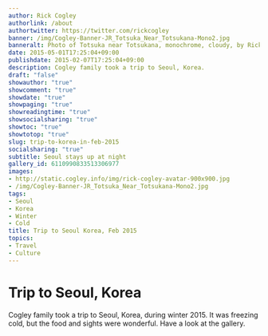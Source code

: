 ```yaml
---
author: Rick Cogley
authorlink: /about
authortwitter: https://twitter.com/rickcogley
banner: /img/Cogley-Banner-JR_Totsuka_Near_Totsukana-Mono2.jpg
banneralt: Photo of Totsuka near Totsukana, monochrome, cloudy, by Rick Cogley. 
date: 2015-05-01T17:25:04+09:00
publishdate: 2015-02-07T17:25:04+09:00
description: Cogley family took a trip to Seoul, Korea.
draft: "false"
showauthor: "true"
showcomment: "true"
showdate: "true"
showpaging: "true"
showreadingtime: "true"
showsocialsharing: "true"
showtoc: "true"
showtotop: "true"
slug: trip-to-korea-in-feb-2015
socialsharing: "true"
subtitle: Seoul stays up at night
gallery_id: 6110990833513306977
images:
- http://static.cogley.info/img/rick-cogley-avatar-900x900.jpg
- /img/Cogley-Banner-JR_Totsuka_Near_Totsukana-Mono2.jpg
tags:
- Seoul
- Korea
- Winter
- Cold
title: Trip to Seoul Korea, Feb 2015
topics:
- Travel
- Culture
---
```


# Trip to Seoul, Korea

Cogley family took a trip to Seoul, Korea, during winter 2015. It was freezing cold, but the food and sights were wonderful. Have a look at the gallery. 


